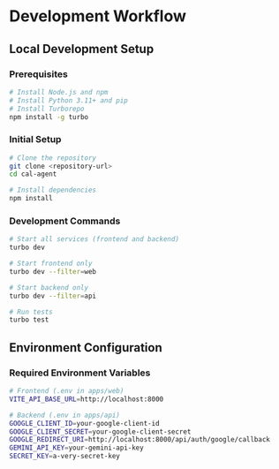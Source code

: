 # Development Workflow

## Local Development Setup

### Prerequisites
```bash
# Install Node.js and npm
# Install Python 3.11+ and pip
# Install Turborepo
npm install -g turbo
```

### Initial Setup
```bash
# Clone the repository
git clone <repository-url>
cd cal-agent

# Install dependencies
npm install
```

### Development Commands
```bash
# Start all services (frontend and backend)
turbo dev

# Start frontend only
turbo dev --filter=web

# Start backend only
turbo dev --filter=api

# Run tests
turbo test
```

## Environment Configuration

### Required Environment Variables
```bash
# Frontend (.env in apps/web)
VITE_API_BASE_URL=http://localhost:8000

# Backend (.env in apps/api)
GOOGLE_CLIENT_ID=your-google-client-id
GOOGLE_CLIENT_SECRET=your-google-client-secret
GOOGLE_REDIRECT_URI=http://localhost:8000/api/auth/google/callback
GEMINI_API_KEY=your-gemini-api-key
SECRET_KEY=a-very-secret-key
```
